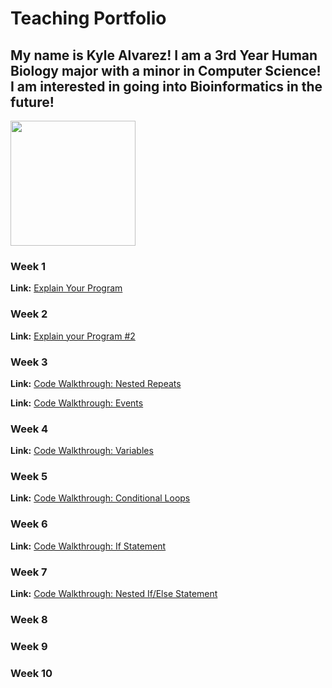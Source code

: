 # Teaching Portfolio

## My name is Kyle Alvarez!   I am a 3rd Year Human Biology major with a minor in Computer Science! I am interested in going into Bioinformatics in the future! 
<img src="https://user-images.githubusercontent.com/97643301/161469498-8eae7ac7-917f-41ec-8d76-1d2b886313de.jpeg" width="200" height="200">


### Week 1
**Link:** [Explain Your Program](https://youtu.be/Z8-huzscx6I)

### Week 2
**Link:** [Explain your Program #2](https://youtu.be/zfxEiGCPDF0)

### Week 3
**Link:** [Code Walkthrough: Nested Repeats](https://youtu.be/vYsoFB_mfGU)

**Link:** [Code Walkthrough: Events](https://youtu.be/Uy6nJ-A-sAA)

### Week 4
**Link:** [Code Walkthrough: Variables](https://youtu.be/sgZrk_0ah98)

### Week 5
**Link:** [Code Walkthrough: Conditional Loops]()
### Week 6
**Link:** [Code Walkthrough: If Statement]()

### Week 7
**Link:** [Code Walkthrough: Nested If/Else Statement]()
### Week 8

### Week 9

### Week 10
